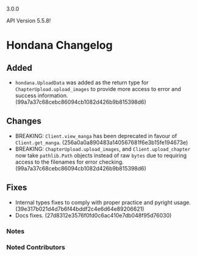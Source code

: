 3.0.0

API Version 5.5.8!

# Hondana Changelog

## Added
- `hondana.UploadData` was added as the return type for `ChapterUpload.upload_images` to provide more access to error and success information. (99a7a37c68cebc86094cb1082d426b9b815398d6)

## Changes
- BREAKING: `Client.view_manga` has been deprecated in favour of `Client.get_manga`. (256a0a0a890483a140567681f6e3b15fe194673e)
- BREAKING: `ChapterUpload.upload_images`, and `Client.upload_chapter` now take `pathlib.Path` objects instead of raw `bytes` due to requiring access to the filenames for error checking. (99a7a37c68cebc86094cb1082d426b9b815398d6)

## Fixes
- Internal types fixes to comply with proper practice and pyright usage. (39e317b021d4d7b6f44bddf2c4e6d64e89206621)
- Docs fixes. (27d8312e3576f0fd0c6ac410e7db048f95d76030)

### Notes

### Noted Contributors
